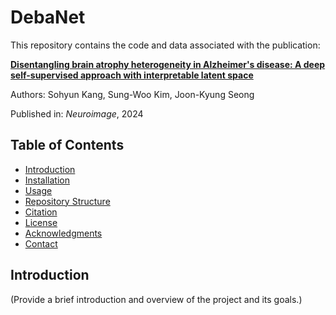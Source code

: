 # DebaNet

This repository contains the code and data associated with the publication:

**[Disentangling brain atrophy heterogeneity in Alzheimer's disease: A deep self-supervised approach with interpretable latent space](https://doi.org/10.1016/j.neuroimage.2024.120737)**

Authors: Sohyun Kang, Sung-Woo Kim, Joon-Kyung Seong

Published in: *Neuroimage*, 2024

## Table of Contents

- [Introduction](#introduction)
- [Installation](#installation)
- [Usage](#usage)
- [Repository Structure](#repository-structure)
- [Citation](#citation)
- [License](#license)
- [Acknowledgments](#acknowledgments)
- [Contact](#contact)

## Introduction

(Provide a brief introduction and overview of the project and its goals.)
